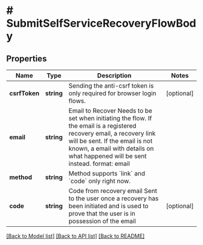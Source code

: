 # # SubmitSelfServiceRecoveryFlowBody

## Properties

Name | Type | Description | Notes
------------ | ------------- | ------------- | -------------
**csrfToken** | **string** | Sending the anti-csrf token is only required for browser login flows. | [optional]
**email** | **string** | Email to Recover  Needs to be set when initiating the flow. If the email is a registered recovery email, a recovery link will be sent. If the email is not known, a email with details on what happened will be sent instead.  format: email |
**method** | **string** | Method supports &#x60;link&#x60; and &#x60;code&#x60; only right now. |
**code** | **string** | Code from recovery email  Sent to the user once a recovery has been initiated and is used to prove that the user is in possession of the email | [optional]

[[Back to Model list]](../../README.md#models) [[Back to API list]](../../README.md#endpoints) [[Back to README]](../../README.md)
